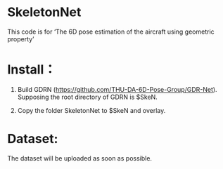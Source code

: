 # SkeletonNet

This code is for ‘The 6D pose estimation of the aircraft using geometric property’


# Install：

1. Build GDRN (https://github.com/THU-DA-6D-Pose-Group/GDR-Net). Supposing the root directory of GDRN is $SkeN.

2. Copy the folder SkeletonNet to $SkeN and overlay.

# Dataset:

The dataset will be uploaded as soon as possible.
